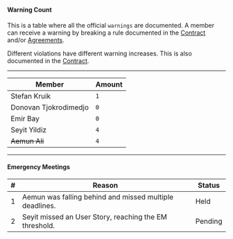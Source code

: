 #

#### Warning Count

This is a table where all the official `warnings` are documented. A member can receive a warning by breaking a rule documented in the [Contract](https://gitlab.fdmci.hva.nl/pad/2223/flo/team-8/-/wikis/Collaboration/1.-Contract) and/or [Agreements](https://gitlab.fdmci.hva.nl/pad/2223/flo/team-8/-/wikis/Collaboration/3.-Agreements).

Different violations have different warning increases. This is also documented in the [Contract](https://gitlab.fdmci.hva.nl/pad/2223/flo/team-8/-/wikis/Collaboration/1.-Contract).

---

| Member | Amount |
| - | - |
| Stefan Kruik | `1` |
| Donovan Tjokrodimedjo | `0` |
| Emir Bay | `0` |
| Seyit Yildiz | `4` |
| ~~Aemun Ali~~ | `4` |

--- 

#### Emergency Meetings

| # | Reason | Status |
| - | - | - |
| 1 | Aemun was falling behind and missed multiple deadlines. | Held |
| 2 | Seyit missed an User Story, reaching the EM threshold. | Pending |

